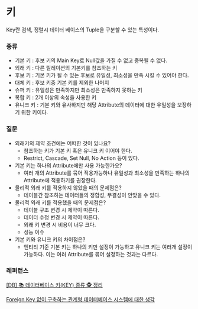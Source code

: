 # 키

Key란 검색, 정렬시 데이터 베이스의 Tuple을 구분할 수 있는 특성이다.

### 종류

- 기본 키 : 후보 키의 Main Key로 Null값을 가질 수 없고 중복될 수 없다.
- 외래 키 : 다른 릴레이션의 기본키를 참조하는 키
- 후보 키 : 기본 키가 될 수 있는 후보로 유일성, 최소성을 만족 시킬 수 있어야 한다.
- 대체 키 : 후보 키중 기본 키를 제외한 나머지
- 슈퍼 키 : 유일성은 만족하지만 최소성은 만족하지 못하는 키
- 복합 키 : 2개 이상의 속성을 사용한 키
- 유니크 키 : 기본 키와 유사하지만 해당 Attribute의 데이터에 대한 유일성을 보장하기 위한 키이다.

### 질문

- 외래키의 제약 조건에는 어떠한 것이 있나요?
    - 참조하는 키가 기본 키 혹은 유니크 키 이어야 한다.
    - Restrict, Cascade, Set Null, No Action 등이 있다.
- 기본 키는 하나의 Attribute에만 사용 가능한가요?
    - 여러 개의 Attribute를 묶어 적용가능하나 유일성과 최소성을 만족하는 하나의 Attribute에 적용하기를 권장한다.
- 물리적 외래 키를 적용하지 않았을 때의 문제점은?
    - 테이블간 참조하는 데이터들의 정합성, 무결성이 안맞을 수 있다.
- 물리적 외래 키를 적용했을 때의 문제점은?
    - 테이블 구조 변경 시 제약이 따른다.
    - 데이터 수정 변경 시 제약이 따른다.
    - 외래 키 변경 시 비용이 너무 크다.
    - 성능 이슈
- 기본 키와 유니크 키의 차이점은?
    - 엔티티 기준 기본 키는 하나의 키만 설정이 가능하고 유니크 키는 여러개 설정이 가능하다. 이는 여러    Attribute를 묶어 설정하는 것과는 다르다.

### 레퍼런스

[[DB] 📚 데이터베이스 키(KEY) 종류 🕵️ 정리](https://inpa.tistory.com/entry/DB-%F0%9F%93%9A-%ED%82%A4KEY-%EC%A2%85%EB%A5%98-%F0%9F%95%B5%EF%B8%8F-%EC%A0%95%EB%A6%AC)

[Foreign Key 없이 구축하는 관계형 데이터베이스 시스템에 대한 생각](https://engineering-skcc.github.io/oracle%20tuning/foreign_key_%EC%97%86%EC%9D%B4_%EA%B5%AC%EC%B6%95%ED%95%98%EB%8A%94_DB/)